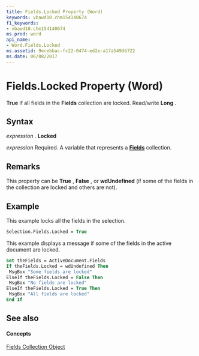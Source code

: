 ```yaml
---
title: Fields.Locked Property (Word)
keywords: vbawd10.chm154140674
f1_keywords:
- vbawd10.chm154140674
ms.prod: word
api_name:
- Word.Fields.Locked
ms.assetid: 9ecebbac-fc22-0474-ed2e-a17a549d6722
ms.date: 06/08/2017
---
```



# Fields.Locked Property (Word)

 **True** if all fields in the **Fields** collection are locked. Read/write **Long** .


## Syntax

 _expression_ . **Locked**

 _expression_ Required. A variable that represents a **[Fields](Word.fields.md)** collection.


## Remarks

This property can be  **True** , **False** , or **wdUndefined** (if some of the fields in the collection are locked and others are not).


## Example

This example locks all the fields in the selection.


```vb
Selection.Fields.Locked = True
```

This example displays a message if some of the fields in the active document are locked.




```vb
Set theFields = ActiveDocument.Fields 
If theFields.Locked = wdUndefined Then 
 MsgBox "Some fields are locked" 
ElseIf theFields.Locked = False Then 
 MsgBox "No fields are locked" 
ElseIf theFields.Locked = True Then 
 MsgBox "All fields are locked" 
End If
```


## See also


#### Concepts


[Fields Collection Object](Word.fields.md)

